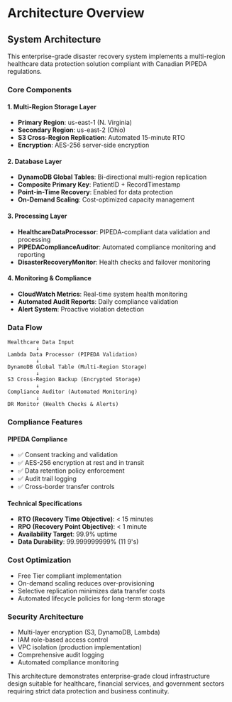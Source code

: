 # Architecture Overview

## System Architecture

This enterprise-grade disaster recovery system implements a multi-region healthcare data protection solution compliant with Canadian PIPEDA regulations.

### Core Components

#### 1. Multi-Region Storage Layer
- **Primary Region**: us-east-1 (N. Virginia)
- **Secondary Region**: us-east-2 (Ohio)
- **S3 Cross-Region Replication**: Automated 15-minute RTO
- **Encryption**: AES-256 server-side encryption

#### 2. Database Layer
- **DynamoDB Global Tables**: Bi-directional multi-region replication
- **Composite Primary Key**: PatientID + RecordTimestamp
- **Point-in-Time Recovery**: Enabled for data protection
- **On-Demand Scaling**: Cost-optimized capacity management

#### 3. Processing Layer
- **HealthcareDataProcessor**: PIPEDA-compliant data validation and processing
- **PIPEDAComplianceAuditor**: Automated compliance monitoring and reporting
- **DisasterRecoveryMonitor**: Health checks and failover monitoring

#### 4. Monitoring & Compliance
- **CloudWatch Metrics**: Real-time system health monitoring
- **Automated Audit Reports**: Daily compliance validation
- **Alert System**: Proactive violation detection

### Data Flow

```
Healthcare Data Input
         ↓
Lambda Data Processor (PIPEDA Validation)
         ↓
DynamoDB Global Table (Multi-Region Storage)
         ↓
S3 Cross-Region Backup (Encrypted Storage)
         ↓
Compliance Auditor (Automated Monitoring)
         ↓
DR Monitor (Health Checks & Alerts)
```

### Compliance Features

#### PIPEDA Compliance
- ✅ Consent tracking and validation
- ✅ AES-256 encryption at rest and in transit
- ✅ Data retention policy enforcement
- ✅ Audit trail logging
- ✅ Cross-border transfer controls

#### Technical Specifications
- **RTO (Recovery Time Objective)**: < 15 minutes
- **RPO (Recovery Point Objective)**: < 1 minute
- **Availability Target**: 99.9% uptime
- **Data Durability**: 99.999999999% (11 9's)

### Cost Optimization
- Free Tier compliant implementation
- On-demand scaling reduces over-provisioning
- Selective replication minimizes data transfer costs
- Automated lifecycle policies for long-term storage

### Security Architecture
- Multi-layer encryption (S3, DynamoDB, Lambda)
- IAM role-based access control
- VPC isolation (production implementation)
- Comprehensive audit logging
- Automated compliance monitoring

This architecture demonstrates enterprise-grade cloud infrastructure design suitable for healthcare, financial services, and government sectors requiring strict data protection and business continuity.
